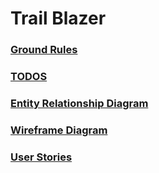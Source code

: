 # Trail Blazer

### [Ground Rules](docs/ground-rules.md)
### [TODOS](docs/TODOS.md)

### [Entity Relationship Diagram](docs/erd.md)

### [Wireframe Diagram](docs/wireframe.md)  

### [User Stories](doc/user-stories.md)


